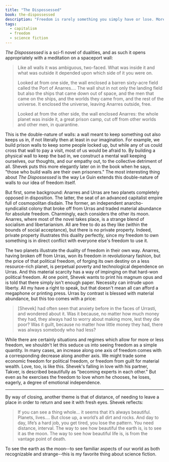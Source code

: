 ```yaml
---
title: "The Dispossessed"
book: the-dispossessed
description: "Freedom is rarely something you simply have or lose. More often, the prices of some freedoms are others."
tags:
  - capitalism
  - freedom
  - science fiction
---
```


*The Dispossessed* is a sci-fi novel of dualities, and as such it opens appropriately with a meditation on a spaceport wall:

> Like all walls it was ambiguous, two-faced. What was inside it and what was outside it depended upon which side of it you were on.
>  
> Looked at from one side, the wall enclosed a barren sixty-acre field called the Port of Anarres…. The wall shut in not only the landing field but also the ships that came down out of space, and the men that came on the ships, and the worlds they came from, and the rest of the universe. It enclosed the universe, leaving Anarres outside, free.
>  
> Looked at from the other side, the wall enclosed Anarres: the whole planet was inside it, a great prison camp, cut off from other worlds and other men, in quarantine. 

This is the double-nature of walls: a wall meant to keep something out also keeps us in, if not literally then at least in our imagination. For example, we build prison walls to keep some people locked up, but while any of us could cross that wall to pay a visit, most of us would be afraid to. By building a physical wall to keep the bad in, we construct a mental wall keeping ourselves, our thoughts, and our empathy out, to the collective detriment of all. Shevek puts this more elegantly later on in the book when he says, "those who build walls are their own prisoners." The most interesting thing about *The Dispossessed* is the way Le Guin extends this double-nature of walls to our idea of freedom itself.

But first, some background: Anarres and Urras are two planets completely opposed in disposition. The latter, the seat of an advanced capitalist empire full of cosmopolitan disdain. The former, an independent anarcho-syndicalist colony that broke off from Urras and traded material abundance for absolute freedom. Charmingly, each considers the other its moon. Anarres, where most of the novel takes place, is a strange blend of socialism and libertarianism. All are free to do as they like (within the bounds of social acceptance), but there is no private property. Indeed, private property illustrates this duality perfectly, since my freedom to own something is in direct conflict with everyone else's freedom to use it.

The two planets illustrate the duality of freedom in their own way. Anarres, having broken off from Urras, won its freedom in revolutionary fashion, but the price of that political freedom, of forging its own destiny on a less resource-rich planet, is perpetual poverty and technological dependence on Urras. And this material scarcity has a way of impinging on that hard-won political freedom. At one point, Shevek wants to print his magnum opus and is told that there simply isn't enough paper. Necessity can intrude upon liberty. All my have a right to speak, but that doesn't mean all can afford a megaphone or printing press. Urras by contrast is blessed with material abundance, but this too comes with a price:

> [Shevek] had often seen that anxiety before in the faces of Urrasti, and wondered about it. Was it because, no matter how much money they had, they always had to worry about making more, lest they die poor? Was it guilt, because no matter how little money they had, there was always somebody who had less?

While there are certainly situations and regimes which allow for more or less freedom, we shouldn't let this seduce us into seeing freedom as a simple quantity. In many cases, an increase along one axis of freedom comes with a corresponding decrease along another axis. We might trade some economic freedom for political freedom, or freedom from guilt for material wealth. Love, too, is like this. Shevek's falling in love with his partner, Takver, is described beautifully as "becoming experts in each other." But even as he exercises the freedom to love whom he chooses, he loses, eagerly, a degree of emotional independence. 

* * *

By way of closing, another theme is that of distance, of needing to leave a place in order to return and see it with fresh eyes. Shevek reflects:

> If you can see a thing whole… it seems that it’s always beautiful. Planets, lives…. But close up, a world’s all dirt and rocks. And day to day, life’s a hard job, you get tired, you lose the pattern. You need distance, interval. The way to see how beautiful the earth is, is to see it as the moon. The way to see how beautiful life is, is from the vantage point of death.

To see the earth as the moon--to see familiar aspects of our world as both recognizable and strange--this is my favorite thing about science fiction.